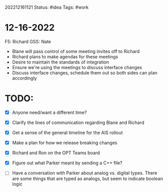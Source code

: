 202212161121
Status: #idea
Tags: #work 

# 12-16-2022
F5: Richard
GSS: Nate

- Blane will pass control of some meeting invites off to Richard
- Richard plans to make agendas for these meetings
- Desire to maintain the standards of integration
- Ensure we're using the meetings to discuss interface changes
- Discuss interface changes, schedule them out so both sides can plan accordingly

# TODO:
- [x] Anyone need/want a different time?
- [x] Clarify the lines of communication regarding Blane and Richard
- [x] Get a sense of the general timeline for the AIS rollout
- [x] Make a plan for how we release breaking changes
- [x] Richard and Ron on the OPT Teams board
- [x] Figure out what Parker meant by sending a C++ file? 
- [ ] Have a conversation with Parker about analog vs. digital types. There are some things that are typed as analogs, but seem to indicate boolean logic

